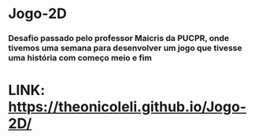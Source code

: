 # Jogo-2D

### Desafio passado pelo professor Maicris da PUCPR, onde tivemos uma semana para desenvolver um jogo que tivesse uma história com começo meio e fim

# LINK: https://theonicoleli.github.io/Jogo-2D/
